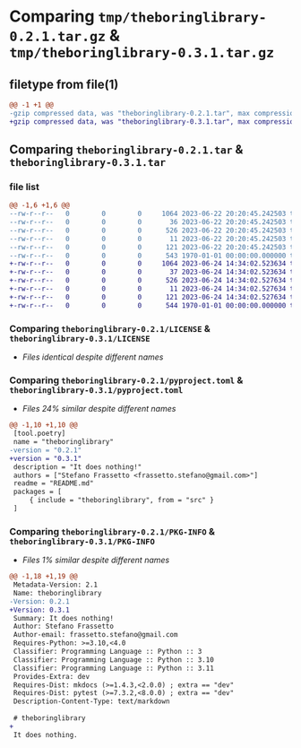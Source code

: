 # Comparing `tmp/theboringlibrary-0.2.1.tar.gz` & `tmp/theboringlibrary-0.3.1.tar.gz`

## filetype from file(1)

```diff
@@ -1 +1 @@
-gzip compressed data, was "theboringlibrary-0.2.1.tar", max compression
+gzip compressed data, was "theboringlibrary-0.3.1.tar", max compression
```

## Comparing `theboringlibrary-0.2.1.tar` & `theboringlibrary-0.3.1.tar`

### file list

```diff
@@ -1,6 +1,6 @@
--rw-r--r--   0        0        0     1064 2023-06-22 20:20:45.242503 theboringlibrary-0.2.1/LICENSE
--rw-r--r--   0        0        0       36 2023-06-22 20:20:45.242503 theboringlibrary-0.2.1/README.md
--rw-r--r--   0        0        0      526 2023-06-22 20:20:45.242503 theboringlibrary-0.2.1/pyproject.toml
--rw-r--r--   0        0        0       11 2023-06-22 20:20:45.242503 theboringlibrary-0.2.1/src/theboringlibrary/__init__.py
--rw-r--r--   0        0        0      121 2023-06-22 20:20:45.242503 theboringlibrary-0.2.1/src/theboringlibrary/core.py
--rw-r--r--   0        0        0      543 1970-01-01 00:00:00.000000 theboringlibrary-0.2.1/PKG-INFO
+-rw-r--r--   0        0        0     1064 2023-06-24 14:34:02.523634 theboringlibrary-0.3.1/LICENSE
+-rw-r--r--   0        0        0       37 2023-06-24 14:34:02.523634 theboringlibrary-0.3.1/README.md
+-rw-r--r--   0        0        0      526 2023-06-24 14:34:02.527634 theboringlibrary-0.3.1/pyproject.toml
+-rw-r--r--   0        0        0       11 2023-06-24 14:34:02.527634 theboringlibrary-0.3.1/src/theboringlibrary/__init__.py
+-rw-r--r--   0        0        0      121 2023-06-24 14:34:02.527634 theboringlibrary-0.3.1/src/theboringlibrary/core.py
+-rw-r--r--   0        0        0      544 1970-01-01 00:00:00.000000 theboringlibrary-0.3.1/PKG-INFO
```

### Comparing `theboringlibrary-0.2.1/LICENSE` & `theboringlibrary-0.3.1/LICENSE`

 * *Files identical despite different names*

### Comparing `theboringlibrary-0.2.1/pyproject.toml` & `theboringlibrary-0.3.1/pyproject.toml`

 * *Files 24% similar despite different names*

```diff
@@ -1,10 +1,10 @@
 [tool.poetry]
 name = "theboringlibrary"
-version = "0.2.1"
+version = "0.3.1"
 description = "It does nothing!"
 authors = ["Stefano Frassetto <frassetto.stefano@gmail.com>"]
 readme = "README.md"
 packages = [
     { include = "theboringlibrary", from = "src" }
 ]
```

### Comparing `theboringlibrary-0.2.1/PKG-INFO` & `theboringlibrary-0.3.1/PKG-INFO`

 * *Files 1% similar despite different names*

```diff
@@ -1,18 +1,19 @@
 Metadata-Version: 2.1
 Name: theboringlibrary
-Version: 0.2.1
+Version: 0.3.1
 Summary: It does nothing!
 Author: Stefano Frassetto
 Author-email: frassetto.stefano@gmail.com
 Requires-Python: >=3.10,<4.0
 Classifier: Programming Language :: Python :: 3
 Classifier: Programming Language :: Python :: 3.10
 Classifier: Programming Language :: Python :: 3.11
 Provides-Extra: dev
 Requires-Dist: mkdocs (>=1.4.3,<2.0.0) ; extra == "dev"
 Requires-Dist: pytest (>=7.3.2,<8.0.0) ; extra == "dev"
 Description-Content-Type: text/markdown
 
 # theboringlibrary
+
 It does nothing.
```

